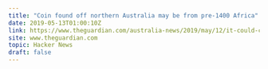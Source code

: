 ```yaml
---
title: "Coin found off northern Australia may be from pre-1400 Africa"
date: 2019-05-13T01:00:10Z
link: https://www.theguardian.com/australia-news/2019/may/12/it-could-change-everything-coin-found-off-northern-australia-may-be-from-pre-1400-africa?utm_medium=RSS&utm_source=hune
site: www.theguardian.com
topic: Hacker News
draft: false
---
```

